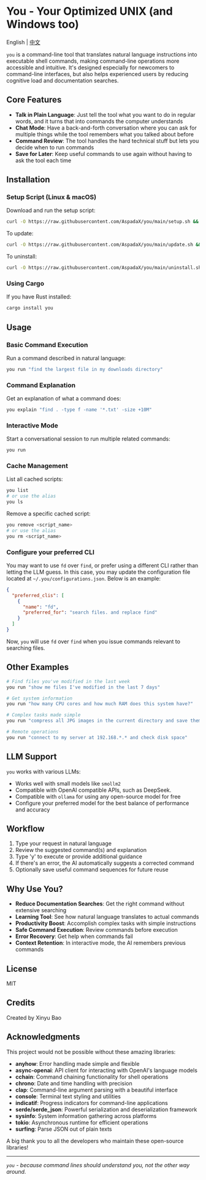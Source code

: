 # You - Your Optimized UNIX (and Windows too)

English | [中文](./README_CN.md)

`you` is a command-line tool that translates natural language instructions into executable shell commands, making command-line operations more accessible and intuitive. It's designed especially for newcomers to command-line interfaces, but also helps experienced users by reducing cognitive load and documentation searches.

## Core Features

- **Talk in Plain Language**: Just tell the tool what you want to do in regular words, and it turns that into commands the computer understands
- **Chat Mode**: Have a back-and-forth conversation where you can ask for multiple things while the tool remembers what you talked about before
- **Command Review**: The tool handles the hard technical stuff but lets you decide when to run commands
- **Save for Later**: Keep useful commands to use again without having to ask the tool each time

## Installation

### Setup Script (Linux & macOS)

Download and run the setup script:

```bash
curl -O https://raw.githubusercontent.com/AspadaX/you/main/setup.sh && chmod +x ./setup.sh && ./setup.sh && rm ./setup.sh
```

To update:

```bash
curl -O https://raw.githubusercontent.com/AspadaX/you/main/update.sh && chmod +x ./update.sh && ./update.sh && rm ./update.sh
```

To uninstall:

```bash
curl -O https://raw.githubusercontent.com/AspadaX/you/main/uninstall.sh && chmod +x ./uninstall.sh && ./uninstall.sh && rm ./uninstall.sh
```

### Using Cargo

If you have Rust installed:

```bash
cargo install you
```

## Usage

### Basic Command Execution

Run a command described in natural language:

```bash
you run "find the largest file in my downloads directory"
```

### Command Explanation

Get an explanation of what a command does:

```bash
you explain "find . -type f -name '*.txt' -size +10M"
```

### Interactive Mode

Start a conversational session to run multiple related commands:

```bash
you run
```

### Cache Management

List all cached scripts:

```bash
you list
# or use the alias
you ls
```

Remove a specific cached script:

```bash
you remove <script_name>
# or use the alias
you rm <script_name>
```

### Configure your preferred CLI

You may want to use `fd` over `find`, or prefer using a different CLI rather than letting the LLM guess. In this case, you may update the configuration file located at `~/.you/configurations.json`. Below is an example:

```json
{
  "preferred_clis": [
    {
      "name": "fd",
      "preferred_for": "search files. and replace find"
    }
  ]
}
```

Now, `you` will use `fd` over `find` when you issue commands relevant to searching files. 

## Other Examples

```bash
# Find files you've modified in the last week
you run "show me files I've modified in the last 7 days"

# Get system information
you run "how many CPU cores and how much RAM does this system have?"

# Complex tasks made simple
you run "compress all JPG images in the current directory and save them to a new folder"

# Remote operations
you run "connect to my server at 192.168.*.* and check disk space"
```

## LLM Support

`you` works with various LLMs:

- Works well with small models like `smollm2`
- Compatible with OpenAI compatible APIs, such as DeepSeek.
- Compatible with `ollama` for using any open-source model for free
- Configure your preferred model for the best balance of performance and accuracy

## Workflow

1. Type your request in natural language
2. Review the suggested command(s) and explanation
3. Type 'y' to execute or provide additional guidance
4. If there's an error, the AI automatically suggests a corrected command
5. Optionally save useful command sequences for future reuse

## Why Use You?

- **Reduce Documentation Searches**: Get the right command without extensive searching
- **Learning Tool**: See how natural language translates to actual commands
- **Productivity Boost**: Accomplish complex tasks with simple instructions
- **Safe Command Execution**: Review commands before execution
- **Error Recovery**: Get help when commands fail
- **Context Retention**: In interactive mode, the AI remembers previous commands

## License

MIT

## Credits

Created by Xinyu Bao

## Acknowledgments

This project would not be possible without these amazing libraries:

- **anyhow**: Error handling made simple and flexible
- **async-openai**: API client for interacting with OpenAI's language models
- **cchain**: Command chaining functionality for shell operations
- **chrono**: Date and time handling with precision
- **clap**: Command-line argument parsing with a beautiful interface
- **console**: Terminal text styling and utilities
- **indicatif**: Progress indicators for command-line applications
- **serde/serde_json**: Powerful serialization and deserialization framework
- **sysinfo**: System information gathering across platforms
- **tokio**: Asynchronous runtime for efficient operations
- **surfing**: Parse JSON out of plain texts

A big thank you to all the developers who maintain these open-source libraries!

---

_`you` - because command lines should understand you, not the other way around._
